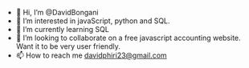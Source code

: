 - 👋 Hi, I’m @DavidBongani
- 👀 I’m interested in javaScript, python and SQL.
- 🌱 I’m currently learning SQL
- 💞️ I’m looking to collaborate on a free javascript accounting website. Want it to be very user friendly.
- 📫 How to reach me davidphiri23@gmail.com

<!---
DavidBongani/DavidBongani is a ✨ special ✨ repository because its `README.md` (this file) appears on your GitHub profile.
You can click the Preview link to take a look at your changes.
--->
